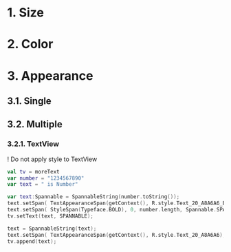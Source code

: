 

# 1. Size

# 2. Color

# 3. Appearance

## 3.1. Single

## 3.2. Multiple

### 3.2.1. TextView

! Do not apply style to TextView

```Kotlin
val tv = moreText
var number = "1234567890"
var text = " is Number"

var text:Spannable = SpannableString(number.toString());
text.setSpan( TextAppearanceSpan(getContext(), R.style.Text_20_A8A6A6_Bold), 0, number.length, Spannable.SPAN_EXCLUSIVE_EXCLUSIVE);
text.setSpan( StyleSpan(Typeface.BOLD), 0, number.length, Spannable.SPAN_EXCLUSIVE_EXCLUSIVE);
tv.setText(text, SPANNABLE);

text = SpannableString(text);
text.setSpan( TextAppearanceSpan(getContext(), R.style.Text_20_A8A6A6), 0, text.length, Spannable.SPAN_EXCLUSIVE_EXCLUSIVE);
tv.append(text);
```
